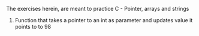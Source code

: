 The exercises herein, are meant to practice C - Pointer, arrays and strings
1. Function that takes a pointer to an int as parameter and updates value it points to to 98	
